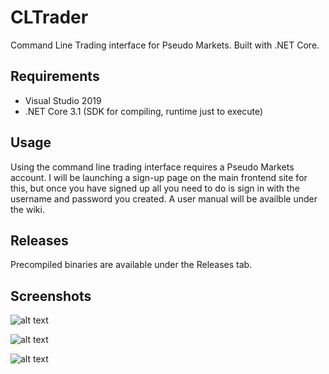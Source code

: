 # CLTrader
Command Line Trading interface for Pseudo Markets. Built with .NET Core. 

## Requirements 
* Visual Studio 2019
* .NET Core 3.1 (SDK for compiling, runtime just to execute)


## Usage
Using the command line trading interface requires a Pseudo Markets account. I will be launching a sign-up page on the main frontend site for this, but once you have signed up all you need to do is sign in with the username and password you created. A user manual will be availble under the wiki.

## Releases
Precompiled binaries are available under the Releases tab.

## Screenshots

![alt text](https://pseudomarkets.live/images/cltrader/screenshot1.png  "Main menu")

![alt text](https://pseudomarkets.live/images/cltrader/screenshot2.png  "Quotes")

![alt text](https://pseudomarkets.live/images/cltrader/screenshot3.png  "Trade execution")


